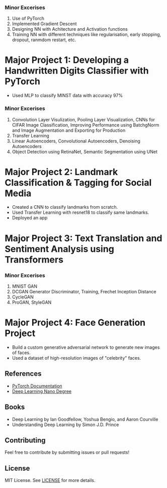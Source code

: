 ### Minor Excerises
1. Use of PyTorch
2. Implemented Gradient Descent
3. Designing NN with Achitecture and Activation functions
4. Training NN with different techniques like regularisation, early stopping, dropout, ranmdom restart, etc.

# Major Project 1: Developing a Handwritten Digits Classifier with PyTorch 
- Used MLP to classify MINST data with  accuracy 97%

### Minor Excerises
1. Convolution Layer Visulization, Pooling Layer Visualization, CNNs for CIFAR Image Classification,  Improving Performance using BatchgNorm and Image Augmentation and Exporting for Production
2. Transfer Learning
3. Linear Autoencoders, Convolutional Autoencoders, Denoising Autoencoders
4. Object Detection using RetinaNet, Semantic Segmentation using UNet

# Major Project 2:  Landmark Classification & Tagging for Social Media 
- Created a CNN to classify landmarks from scratch.
- Used Transfer Learning with resnet18 to classify same landmarks.
- Deployed an app

# Major Project 3: Text Translation and Sentiment Analysis using Transformers

### Minor Excerises
1. MNIST GAN
2. DCGAN Generator Discriminator, Training,  Frechet Inception Distance
3. CycleGAN
4. ProGAN, StyleGAN 


# Major Project 4:  Face Generation Project
- Build a custom generative adversarial network to generate new images of faces.
- Used a dataset of high-resolution images of "celebrity" faces.



## References
- [PyTorch Documentation](https://pytorch.org/docs/stable/index.html)
- [Deep Learning Nano Degree](https://www.udacity.com/enrollment/nd101)

## Books
- Deep Learning by Ian Goodfellow, Yoshua Bengio, and Aaron Courville
- Understanding Deep Learning by Simon J.D. Prince
  

## Contributing
Feel free to contribute by submitting issues or pull requests!



## License
MIT License. See [LICENSE](LICENSE) for more details.


